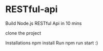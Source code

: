 # RESTful-api
Build Node.js RESTful Api in 10 mins


clone the project

Installations
npm install
Run
npm run start
:)

